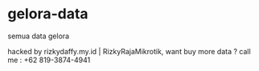 # gelora-data
semua data gelora

hacked by rizkydaffy.my.id | RizkyRajaMikrotik, 
want buy more data ? call me : +62 819-3874-4941
